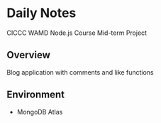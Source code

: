 # Daily Notes
CICCC WAMD Node.js Course Mid-term Project

## Overview
Blog application with comments and like functions

## Environment
- MongoDB Atlas
